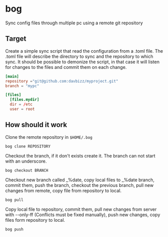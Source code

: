 # bog

Sync config files through multiple pc using a remote git repository

## Target

Create a simple sync script that read the configuration from a .toml file. The .toml file will describe the directory to
sync and the repository to which sync. It should be possible to demonize the script, in that case it will listen for 
changes to the files and commit them on each change.

```toml
[main]
repository ="git@github.com:davbizz/myproject.git"
branch = "mypc"

[files]
  [files.mydir]
  dir = /etc
  user = root
```

## How should it work

Clone the remote repository in `$HOME/.bog`
```
bog clone REPOSITORY
```

Checkout the branch, if it don't exists create it. The branch can not start with an underscore.
```
bog checkout BRANCH
```

Checkout new branch called _%date, copy local files to _%date branch, commit them, push the branch,
checkout the previous branch, pull new changes from remote, copy file from repository to local.
```
bog pull
```

Copy local file to repository, commit them, pull new changes from server with --only-ff (Conflicts must be fixed manually),
push new changes, copy files form repository to local.
```
bog push
```